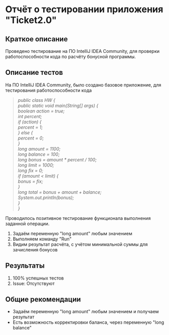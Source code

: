 # Отчёт о тестировании приложения "Ticket2.0"

## Краткое описание
Проведено тестирование на ПО IntelliJ IDEA Community, для проверки работоспособности кода по расчёту бонусной программы.

## Описание тестов
На ПО IntelliJ IDEA Community, было создано базовое приложение, для тестирования работоспособности кода
> <i> public class HW { <br>
    public static void main(String[] args) { <br>
        boolean action = true; <br>
        int percent; <br>
        if (action) { <br>
            percent = 1; <br>
        } else { <br>
            percent = 0; <br>
        } <br>
        long amount = 1100; <br>
        long balance = 100; <br>
        long bonus = amount * percent / 100; <br>
        long limit = 1000; <br>
        long fix = 0; <br>
        if (amount < limit) { <br>
            bonus = fix; <br>
        } <br>
        long total = bonus + amount + balance; <br>
        System.out.println(bonus); <br>
    } <br>
} </i> <br>

Проводилось позитивное тестирование функционала выполнения заданной операции.

1. Задаём переменную "long amount" любым значением
2. Выполняем команду "Run"
3. Видим результат расчёта, с учётом минимальной суммы для зачисления бонусов

## Результаты
1. 100% успешных тестов
2. Issue: Отсутствуют

## Общие рекомендации
* Задаём переменную "long amount" любым значением и получаем результат
* Есть возможность корректировки баланса, через переменную "long balance"